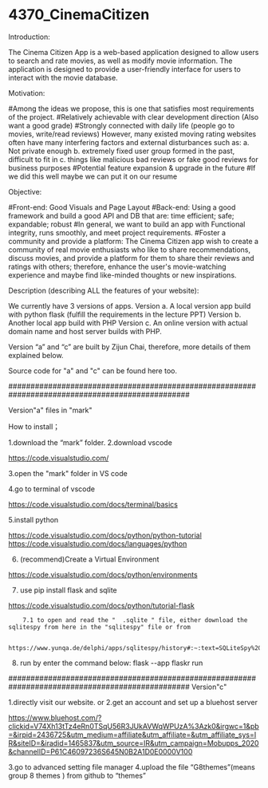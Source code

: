 # 4370_CinemaCitizen

Introduction:

The Cinema Citizen App is a web-based application designed to allow users to search and rate movies, as well as modify movie information. The application is designed to provide a user-friendly interface for users to interact with the movie database.

Motivation:

#Among the ideas we propose, this is one that satisfies most requirements of the project.
	#Relatively achievable with clear development direction (Also want a good grade)
	#Strongly connected with daily life (people go to movies, write/read reviews) However, many existed moving rating websites often have many interfering factors and external disturbances such as:
a.	Not private enough
b.	extremely fixed user group formed in the past, difficult to fit in
c.	things like malicious bad reviews or fake good reviews for business purposes
	#Potential feature expansion & upgrade in the future
	#If we did this well maybe we can put it on our resume
	
Objective:

#Front-end: Good Visuals and Page Layout
#Back-end: Using a good framework and build a good API and DB that are: time efficient; safe; expandable; robust
#In general, we want to build an app with Functional integrity, runs smoothly, and meet project requirements. 
#Foster a community and provide a platform: The Cinema Citizen app wish to create a community of real movie enthusiasts who like to share recommendations, discuss movies, and provide a platform for them to share their reviews and ratings with others; therefore, enhance the user's movie-watching experience and maybe find like-minded thoughts or new inspirations.


Description (describing ALL the features of your website):

We currently have 3 versions of apps. 
Version a.	A local version app build with python flask (fulfill the requirements in the lecture PPT)
Version b.	Another local app build with PHP 
Version c.	An online version with actual domain name and host server builds with PHP.

Version “a” and “c” are built by Zijun Chai, therefore, more details of them explained below.

Source code for "a" and "c" can be found here too.

#################################################################################################

Version"a" files in "mark"

How to install；

1.download the “mark” folder.
2.download vscode 

https://code.visualstudio.com/

3.open the "mark" folder in VS code

4.go to terminal of vscode

https://code.visualstudio.com/docs/terminal/basics

5.install python

https://code.visualstudio.com/docs/python/python-tutorial
https://code.visualstudio.com/docs/languages/python


6. (recommend)Create a Virtual Environment

https://code.visualstudio.com/docs/python/environments

7. use pip install flask and sqlite

https://code.visualstudio.com/docs/python/tutorial-flask

		7.1 to open and read the "  .sqlite " file, either download the sqlitespy from here in the "sqlitespy" file or from 
		
		https://www.yunqa.de/delphi/apps/sqlitespy/history#:~:text=SQLiteSpy%20is%20a%20fast%20and,analyze%2C%20and%20manipulate%20SQLite3%20databases.

8. run by enter the command below:
flask --app flaskr run


#################################################################################################
Version"c"

1.directly visit our website.
or
2.get an account and set up a bluehost server

https://www.bluehost.com/?clickid=V74Xh13tTz4eRn0TSqU56R3JUkAVWqWPUzA%3Azk0&irgwc=1&pb=&irpid=2436725&utm_medium=affiliate&utm_affiliate=&utm_affiliate_sys=IR&siteID=&iradid=1465837&utm_source=IR&utm_campaign=Mobupps_2020&channelID=P61C46097236S645N0B2A1D0E0000V100

3.go to advanced setting file manager
4.upload the file “G8themes”(means group 8 themes ) from github to “themes”
